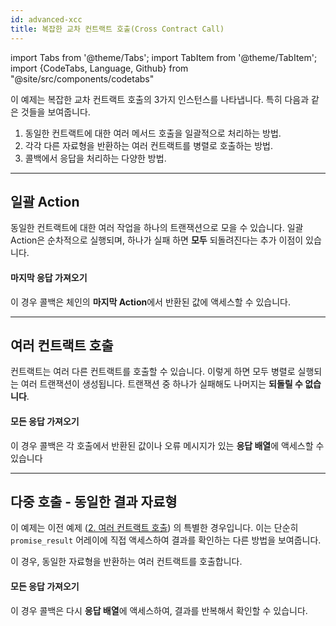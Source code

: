 ```yaml
---
id: advanced-xcc
title: 복잡한 교차 컨트랙트 호출(Cross Contract Call)
---
```


import Tabs from '@theme/Tabs';
import TabItem from '@theme/TabItem';
import {CodeTabs, Language, Github} from "@site/src/components/codetabs"

이 예제는 복잡한 교차 컨트랙트 호출의 3가지 인스턴스를 나타냅니다. 특히 다음과 같은 것들을 보여줍니다.
1. 동일한 컨트랙트에 대한 여러 메서드 호출을 일괄적으로 처리하는 방법.
2. 각각 다른 자료형을 반환하는 여러 컨트랙트를 병렬로 호출하는 방법.
3. 콜백에서 응답을 처리하는 다양한 방법.

---

## 일괄 Action

동일한 컨트랙트에 대한 여러 작업을 하나의 트랜잭션으로 모을 수 있습니다. 일괄 Action은 순차적으로 실행되며, 하나가 실패 하면 **모두** 되돌려진다는 추가 이점이 있습니다.

<CodeTabs>
  <Language value="🦀 Rust" language="rust">
    <Github fname="lib.rs"
            url="https://github.com/near-examples/xcc-advanced/blob/main/contract/src/batch_actions.rs"
            start="7" end="19" />
  </Language>
</CodeTabs>

#### 마지막 응답 가져오기
이 경우 콜백은 체인의 **마지막 Action**에서 반환된 값에 액세스할 수 있습니다.

<CodeTabs>
  <Language value="🦀 Rust" language="rust">
    <Github fname="lib.rs"
            url="https://github.com/near-examples/xcc-advanced/blob/main/contract/src/batch_actions.rs"
            start="21" end="34" />
  </Language>
</CodeTabs>

---

## 여러 컨트랙트 호출

컨트랙트는 여러 다른 컨트랙트를 호출할 수 있습니다. 이렇게 하면 모두 병렬로 실행되는 여러 트랜잭션이 생성됩니다. 트랜잭션 중 하나가 실패해도 나머지는 **되돌릴 수 없습니다**.

<CodeTabs>
  <Language value="🦀 Rust" language="rust">
    <Github fname="lib.rs"
            url="https://github.com/near-examples/xcc-advanced/blob/main/contract/src/multiple_contracts.rs"
            start="18" end="56" />
  </Language>
</CodeTabs>

#### 모든 응답 가져오기
이 경우 콜백은 각 호출에서 반환된 값이나 오류 메시지가 있는 **응답 배열**에 액세스할 수 있습니다

<CodeTabs>
  <Language value="🦀 Rust" language="rust">
    <Github fname="lib.rs"
            url="https://github.com/near-examples/xcc-advanced/blob/main/contract/src/multiple_contracts.rs"
            start="58" end="91" />
  </Language>
</CodeTabs>

---

## 다중 호출 - 동일한 결과 자료형

이 예제는 이전 예제 ([2. 여러 컨트랙트 호출](#2-calling-multiple-contracts)) 의 특별한 경우입니다. 이는 단순히 `promise_result` 어레이에 직접 액세스하여 결과를 확인하는 다른 방법을 보여줍니다.

이 경우, 동일한 자료형을 반환하는 여러 컨트랙트를 호출합니다.

<CodeTabs>
  <Language value="🦀 Rust" language="rust">
    <Github fname="lib.rs"
            url="https://github.com/near-examples/xcc-advanced/blob/main/contract/src/similar_contracts.rs"
            start="18" end="31" />
  </Language>
</CodeTabs>

#### 모든 응답 가져오기
이 경우 콜백은 다시 **응답 배열**에 액세스하여, 결과를 반복해서 확인할 수 있습니다.

<CodeTabs>
  <Language value="🦀 Rust" language="rust">
    <Github fname="lib.rs"
            url="https://github.com/near-examples/xcc-advanced/blob/main/contract/src/similar_contracts.rs"
            start="33" end="61" />
  </Language>
</CodeTabs>